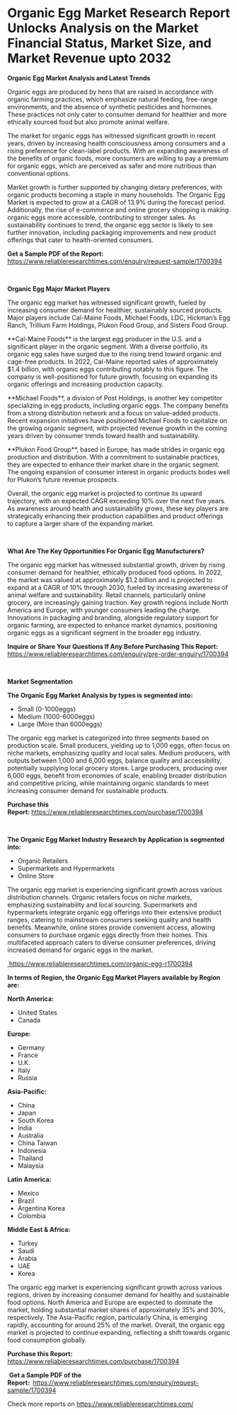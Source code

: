 <p><h1>Organic Egg Market Research Report Unlocks Analysis on the Market Financial Status, Market Size, and Market Revenue upto 2032</h1></p><p><strong>Organic Egg Market Analysis and Latest Trends</strong></p>
<p><p>Organic eggs are produced by hens that are raised in accordance with organic farming practices, which emphasize natural feeding, free-range environments, and the absence of synthetic pesticides and hormones. These practices not only cater to consumer demand for healthier and more ethically sourced food but also promote animal welfare.</p><p>The market for organic eggs has witnessed significant growth in recent years, driven by increasing health consciousness among consumers and a rising preference for clean-label products. With an expanding awareness of the benefits of organic foods, more consumers are willing to pay a premium for organic eggs, which are perceived as safer and more nutritious than conventional options.</p><p>Market growth is further supported by changing dietary preferences, with organic products becoming a staple in many households. The Organic Egg Market is expected to grow at a CAGR of 13.9% during the forecast period. Additionally, the rise of e-commerce and online grocery shopping is making organic eggs more accessible, contributing to stronger sales. As sustainability continues to trend, the organic egg sector is likely to see further innovation, including packaging improvements and new product offerings that cater to health-oriented consumers.</p></p>
<p><strong>Get a Sample PDF of the Report:&nbsp;</strong> <a href="https://www.reliableresearchtimes.com/enquiry/request-sample/1700394?utm_campaign=1581&utm_medium=2&utm_source=Github&utm_content=ia&utm_term=28022025&utm_id=organic-egg">https://www.reliableresearchtimes.com/enquiry/request-sample/1700394</a></p>
<p>&nbsp;</p>
<p><strong>Organic Egg Major Market Players</strong></p>
<p><p>The organic egg market has witnessed significant growth, fueled by increasing consumer demand for healthier, sustainably sourced products. Major players include Cal-Maine Foods, Michael Foods, LDC, Hickman’s Egg Ranch, Trillium Farm Holdings, Plukon Food Group, and Sisters Food Group.</p><p>**Cal-Maine Foods** is the largest egg producer in the U.S. and a significant player in the organic segment. With a diverse portfolio, its organic egg sales have surged due to the rising trend toward organic and cage-free products. In 2022, Cal-Maine reported sales of approximately $1.4 billion, with organic eggs contributing notably to this figure. The company is well-positioned for future growth, focusing on expanding its organic offerings and increasing production capacity.</p><p>**Michael Foods**, a division of Post Holdings, is another key competitor specializing in egg products, including organic eggs. The company benefits from a strong distribution network and a focus on value-added products. Recent expansion initiatives have positioned Michael Foods to capitalize on the growing organic segment, with projected revenue growth in the coming years driven by consumer trends toward health and sustainability.</p><p>**Plukon Food Group**, based in Europe, has made strides in organic egg production and distribution. With a commitment to sustainable practices, they are expected to enhance their market share in the organic segment. The ongoing expansion of consumer interest in organic products bodes well for Plukon’s future revenue prospects.</p><p>Overall, the organic egg market is projected to continue its upward trajectory, with an expected CAGR exceeding 10% over the next five years. As awareness around health and sustainability grows, these key players are strategically enhancing their production capabilities and product offerings to capture a larger share of the expanding market.</p></p>
<p>&nbsp;</p>
<p><strong>What Are The Key Opportunities For Organic Egg Manufacturers?</strong></p>
<p><p>The organic egg market has witnessed substantial growth, driven by rising consumer demand for healthier, ethically produced food options. In 2022, the market was valued at approximately $1.2 billion and is projected to expand at a CAGR of 10% through 2030, fueled by increasing awareness of animal welfare and sustainability. Retail channels, particularly online grocery, are increasingly gaining traction. Key growth regions include North America and Europe, with younger consumers leading the charge. Innovations in packaging and branding, alongside regulatory support for organic farming, are expected to enhance market dynamics, positioning organic eggs as a significant segment in the broader egg industry.</p></p>
<p><strong>Inquire or Share Your Questions If Any Before Purchasing This Report:</strong> <a href="https://www.reliableresearchtimes.com/enquiry/pre-order-enquiry/1700394?utm_campaign=1581&utm_medium=2&utm_source=Github&utm_content=ia&utm_term=28022025&utm_id=organic-egg">https://www.reliableresearchtimes.com/enquiry/pre-order-enquiry/1700394</a></p>
<p>&nbsp;</p>
<p><strong>Market Segmentation</strong></p>
<p><strong>The Organic Egg Market Analysis by types is segmented into:</strong></p>
<p><ul><li>Small (0-1000eggs)</li><li>Medium (1000-6000eggs)</li><li>Large (More than 6000eggs)</li></ul></p>
<p><p>The organic egg market is categorized into three segments based on production scale. Small producers, yielding up to 1,000 eggs, often focus on niche markets, emphasizing quality and local sales. Medium producers, with outputs between 1,000 and 6,000 eggs, balance quality and accessibility, potentially supplying local grocery stores. Large producers, producing over 6,000 eggs, benefit from economies of scale, enabling broader distribution and competitive pricing, while maintaining organic standards to meet increasing consumer demand for sustainable products.</p></p>
<p><strong>Purchase this Report:&nbsp;</strong><a href="https://www.reliableresearchtimes.com/purchase/1700394?utm_campaign=1581&utm_medium=2&utm_source=Github&utm_content=ia&utm_term=28022025&utm_id=organic-egg">https://www.reliableresearchtimes.com/purchase/1700394</a></p>
<p>&nbsp;</p>
<p><strong>The Organic Egg Market Industry Research by Application is segmented into:</strong></p>
<p><ul><li>Organic Retailers</li><li>Supermarkets and Hypermarkets</li><li>Online Store</li></ul></p>
<p><p>The organic egg market is experiencing significant growth across various distribution channels. Organic retailers focus on niche markets, emphasizing sustainability and local sourcing. Supermarkets and hypermarkets integrate organic egg offerings into their extensive product ranges, catering to mainstream consumers seeking quality and health benefits. Meanwhile, online stores provide convenient access, allowing consumers to purchase organic eggs directly from their homes. This multifaceted approach caters to diverse consumer preferences, driving increased demand for organic eggs in the market.</p></p>
<p><a href="https://www.reliableresearchtimes.com/organic-egg-r1700394?utm_campaign=1581&utm_medium=2&utm_source=Github&utm_content=ia&utm_term=28022025&utm_id=organic-egg">&nbsp;https://www.reliableresearchtimes.com/organic-egg-r1700394</a></p>
<p><strong>In terms of Region, the Organic Egg Market Players available by Region are:</strong></p>
<p>
    <p> <strong> North America: </strong>
        <ul>
            <li>United States</li>
            <li>Canada</li>
        </ul>
        </p> 
    <p> <strong> Europe: </strong>
        <ul>
            <li>Germany</li>
            <li>France</li>
            <li>U.K.</li>
            <li>Italy</li>
            <li>Russia</li>
        </ul>
        </p> 
    <p> <strong> Asia-Pacific: </strong>
        <ul>
            <li>China</li>
            <li>Japan</li>
            <li>South Korea</li>
            <li>India</li>
            <li>Australia</li>
            <li>China Taiwan</li>
            <li>Indonesia</li>
            <li>Thailand</li>
            <li>Malaysia</li>
        </ul>
        </p> 
    <p> <strong> Latin America: </strong>
        <ul>
            <li>Mexico</li>
            <li>Brazil</li>
            <li>Argentina Korea</li>
            <li>Colombia</li>
        </ul>
        </p> 
    <p> <strong> Middle East & Africa: </strong>
        <ul>
            <li>Turkey</li>
            <li>Saudi</li>
            <li>Arabia</li>
            <li>UAE</li>
            <li>Korea</li>
        </ul>
    </p>
    </p>
<p><p>The organic egg market is experiencing significant growth across various regions, driven by increasing consumer demand for healthy and sustainable food options. North America and Europe are expected to dominate the market, holding substantial market shares of approximately 35% and 30%, respectively. The Asia-Pacific region, particularly China, is emerging rapidly, accounting for around 25% of the market. Overall, the organic egg market is projected to continue expanding, reflecting a shift towards organic food consumption globally.</p></p>
<p><strong>Purchase this Report: </strong><a href="https://www.reliableresearchtimes.com/purchase/1700394?utm_campaign=1581&utm_medium=2&utm_source=Github&utm_content=ia&utm_term=28022025&utm_id=organic-egg">https://www.reliableresearchtimes.com/purchase/1700394</a></p>
<p>&nbsp;<strong>Get a Sample PDF of the Report:&nbsp;&nbsp;</strong><a href="https://www.reliableresearchtimes.com/enquiry/request-sample/1700394?utm_campaign=1581&utm_medium=2&utm_source=Github&utm_content=ia&utm_term=28022025&utm_id=organic-egg">https://www.reliableresearchtimes.com/enquiry/request-sample/1700394</a></p>
<p><strong></strong></p>
<p>Check more reports on <a href="https://www.reliableresearchtimes.com/?utm_campaign=1581&utm_medium=2&utm_source=Github&utm_content=ia&utm_term=28022025&utm_id=organic-egg">https://www.reliableresearchtimes.com/</a></p>